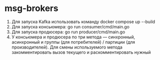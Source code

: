 # msg-brokers
1. Для запуска Kafka использовать команду docker compose up --build
2. Для запуска консьюмера: go run consumer/cmd/main.go
3. Для запуска продюсера: go run producer/cmd/main.go
4. У консьюмера и продюсера по три метода — синхронный, асинхронный и группы (для потребителей) / партиции (для производителей). Для смены используемого метода закомментировать вызов текущего и раскомментировать нужный
